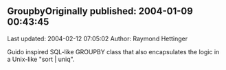 ## GroupbyOriginally published: 2004-01-09 00:43:45 
Last updated: 2004-02-12 07:05:02 
Author: Raymond Hettinger 
 
Guido inspired SQL-like GROUPBY class that also encapsulates the logic in a Unix-like "sort | uniq".